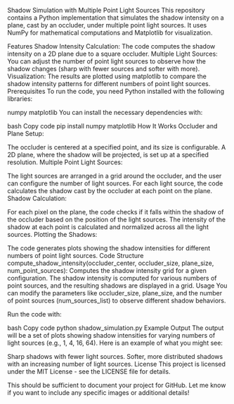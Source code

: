 Shadow Simulation with Multiple Point Light Sources
This repository contains a Python implementation that simulates the shadow intensity on a plane, cast by an occluder, under multiple point light sources. It uses NumPy for mathematical computations and Matplotlib for visualization.

Features
Shadow Intensity Calculation: The code computes the shadow intensity on a 2D plane due to a square occluder.
Multiple Light Sources: You can adjust the number of point light sources to observe how the shadow changes (sharp with fewer sources and softer with more).
Visualization: The results are plotted using matplotlib to compare the shadow intensity patterns for different numbers of point light sources.
Prerequisites
To run the code, you need Python installed with the following libraries:

numpy
matplotlib
You can install the necessary dependencies with:

bash
Copy code
pip install numpy matplotlib
How It Works
Occluder and Plane Setup:

The occluder is centered at a specified point, and its size is configurable.
A 2D plane, where the shadow will be projected, is set up at a specified resolution.
Multiple Point Light Sources:

The light sources are arranged in a grid around the occluder, and the user can configure the number of light sources.
For each light source, the code calculates the shadow cast by the occluder at each point on the plane.
Shadow Calculation:

For each pixel on the plane, the code checks if it falls within the shadow of the occluder based on the position of the light sources.
The intensity of the shadow at each point is calculated and normalized across all the light sources.
Plotting the Shadows:

The code generates plots showing the shadow intensities for different numbers of point light sources.
Code Structure
compute_shadow_intensity(occluder_center, occluder_size, plane_size, num_point_sources):
Computes the shadow intensity grid for a given configuration.
The shadow intensity is computed for various numbers of point sources, and the resulting shadows are displayed in a grid.
Usage
You can modify the parameters like occluder_size, plane_size, and the number of point sources (num_sources_list) to observe different shadow behaviors.

Run the code with:

bash
Copy code
python shadow_simulation.py
Example Output
The output will be a set of plots showing shadow intensities for varying numbers of light sources (e.g., 1, 4, 16, 64). Here is an example of what you might see:

Sharp shadows with fewer light sources.
Softer, more distributed shadows with an increasing number of light sources.
License
This project is licensed under the MIT License - see the LICENSE file for details.

This should be sufficient to document your project for GitHub. Let me know if you want to include any specific images or additional details!











